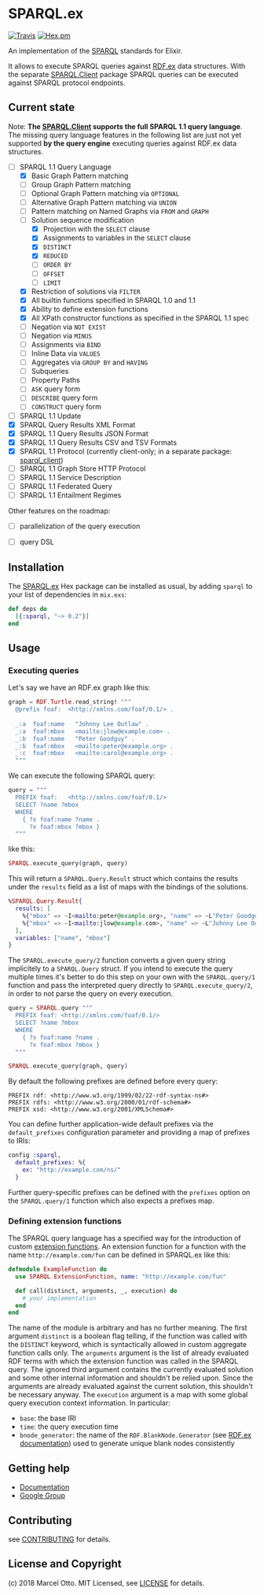# SPARQL.ex

[![Travis](https://img.shields.io/travis/marcelotto/sparql-ex.svg?style=flat-square)](https://travis-ci.org/marcelotto/sparql-ex)
[![Hex.pm](https://img.shields.io/hexpm/v/sparql.svg?style=flat-square)](https://hex.pm/packages/sparql)


An implementation of the [SPARQL] standards for Elixir.

It allows to execute SPARQL queries against [RDF.ex] data structures. With the separate [SPARQL.Client] package SPARQL queries can be executed against SPARQL protocol endpoints.



## Current state

Note: **The [SPARQL.Client] supports the full SPARQL 1.1 query language**. The missing query language features in the following list are just not yet supported **by the query engine** executing queries against RDF.ex data structures.

- [ ] SPARQL 1.1 Query Language
    - [x] Basic Graph Pattern matching
    - [ ] Group Graph Pattern matching
    - [ ] Optional Graph Pattern matching via `OPTIONAL`
    - [ ] Alternative Graph Pattern matching via `UNION`
    - [ ] Pattern matching on Named Graphs via `FROM` and `GRAPH`
    - [ ] Solution sequence modification
        - [x] Projection with the `SELECT` clause
        - [x] Assignments to variables in the `SELECT` clause
        - [x] `DISTINCT`
        - [x] `REDUCED`
        - [ ] `ORDER BY`
        - [ ] `OFFSET`
        - [ ] `LIMIT`
    - [x] Restriction of solutions via `FILTER`
    - [x] All builtin functions specified in SPARQL 1.0 and 1.1
    - [x] Ability to define extension functions
    - [x] All XPath constructor functions as specified in the SPARQL 1.1 spec
    - [ ] Negation via `NOT EXIST`
    - [ ] Negation via `MINUS`
    - [ ] Assignments via `BIND`
    - [ ] Inline Data via `VALUES`
    - [ ] Aggregates via `GROUP BY` and `HAVING`
    - [ ] Subqueries
    - [ ] Property Paths
    - [ ] `ASK` query form
    - [ ] `DESCRIBE` query form
    - [ ] `CONSTRUCT` query form
- [ ] SPARQL 1.1 Update
- [x] SPARQL Query Results XML Format
- [x] SPARQL 1.1 Query Results JSON Format
- [x] SPARQL 1.1 Query Results CSV and TSV Formats
- [x] SPARQL 1.1 Protocol (currently client-only; in a separate package: [sparql_client](https://github.com/marcelotto/sparql_client))
- [ ] SPARQL 1.1 Graph Store HTTP Protocol
- [ ] SPARQL 1.1 Service Description
- [ ] SPARQL 1.1 Federated Query
- [ ] SPARQL 1.1 Entailment Regimes

Other features on the roadmap:

- [ ] parallelization of the query execution
- [ ] query DSL



## Installation

The [SPARQL.ex] Hex package can be installed as usual, by adding `sparql` to your list of dependencies in `mix.exs`:

```elixir
def deps do
  [{:sparql, "~> 0.2"}]
end
```



## Usage

### Executing queries

Let's say we have an RDF.ex graph like this:

```elixir
graph = RDF.Turtle.read_string! """
  @prefix foaf:  <http://xmlns.com/foaf/0.1/> .
  
  _:a  foaf:name   "Johnny Lee Outlaw" .
  _:a  foaf:mbox   <mailto:jlow@example.com> .
  _:b  foaf:name   "Peter Goodguy" .
  _:b  foaf:mbox   <mailto:peter@example.org> .
  _:c  foaf:mbox   <mailto:carol@example.org> .
  """
```


We can execute the following SPARQL query:

```elixir
query = """
  PREFIX foaf:   <http://xmlns.com/foaf/0.1/>
  SELECT ?name ?mbox
  WHERE
    { ?x foaf:name ?name .
      ?x foaf:mbox ?mbox }
  """
```

like this:

```elixir
SPARQL.execute_query(graph, query)
```

This will return a `SPARQL.Query.Result` struct which contains the results under the `results` field as a list of maps with the bindings of the solutions.

```elixir
%SPARQL.Query.Result{
  results: [
    %{"mbox" => ~I<mailto:peter@example.org>, "name" => ~L"Peter Goodguy"},
    %{"mbox" => ~I<mailto:jlow@example.com>, "name" => ~L"Johnny Lee Outlaw"}
  ],
  variables: ["name", "mbox"]
}
```

The `SPARQL.execute_query/2` function converts a given query string implicitely to a `SPARQL.Query` struct. If you intend to execute the query multiple times it's better to do this step on your own with the `SPARQL.query/1` function and pass the interpreted query directly to `SPARQL.execute_query/2`, in order to not parse the query on every execution.

```elixir
query = SPARQL.query """
  PREFIX foaf: <http://xmlns.com/foaf/0.1/>
  SELECT ?name ?mbox
  WHERE
    { ?x foaf:name ?name .
      ?x foaf:mbox ?mbox }
  """

SPARQL.execute_query(graph, query)
```

By default the following prefixes are defined before every query:

```sparql
PREFIX rdf: <http://www.w3.org/1999/02/22-rdf-syntax-ns#>
PREFIX rdfs: <http://www.w3.org/2000/01/rdf-schema#>
PREFIX xsd: <http://www.w3.org/2001/XMLSchema#>
```

You can define further application-wide default prefixes via the `default_prefixes` configuration parameter and providing a map of prefixes to IRIs:

```elixir
config :sparql,
  default_prefixes: %{
    ex: "http://example.com/ns/"
  }
```

Further query-specific prefixes can be defined with the `prefixes` option on the `SPARQL.query/1` function which also expects a prefixes map.


### Defining extension functions

The SPARQL query language has a specified way for the introduction of custom [extension functions](https://www.w3.org/TR/sparql11-query/#extensionFunctions). An extension function for a function with the name `http://example.com/fun` can be defined in SPARQL.ex like this:

```elixir
defmodule ExampleFunction do
  use SPARQL.ExtensionFunction, name: "http://example.com/fun"

  def call(distinct, arguments, _, execution) do
    # your implementation
  end
end
```

The name of the module is arbitrary and has no further meaning. The first argument `distinct` is a boolean flag telling, if the function was called with the `DISTINCT` keyword, which is syntactically allowed in custom aggregate function calls only. The `arguments` argument is the list of already evaluated RDF terms with which the extension function was called in the SPARQL query. The ignored third argument contains the currently evaluated solution and some other internal information and shouldn't be relied upon. Since the arguments are already evaluated against the current solution, this shouldn't be necessary anyway. The `execution` argument is a map with some global query execution context information. In particular:

- `base`: the base IRI
- `time`: the query execution time
- `bnode_generator`: the name of the `RDF.BlankNode.Generator` (see [RDF.ex documentation](http://hexdocs.pm/rdf)) used to generate unique blank nodes consistently


## Getting help

- [Documentation](http://hexdocs.pm/sparql)
- [Google Group](https://groups.google.com/d/forum/rdfex)


## Contributing

see [CONTRIBUTING](CONTRIBUTING.md) for details.


## License and Copyright

(c) 2018 Marcel Otto. MIT Licensed, see [LICENSE](LICENSE.md) for details.


[SPARQL]:               http://www.w3.org/TR/sparql11-overview/
[SPARQL.ex]:            https://hex.pm/packages/sparql
[SPARQL.Client]:        https://hex.pm/packages/sparql_client
[RDF.ex]:               https://hex.pm/packages/rdf
